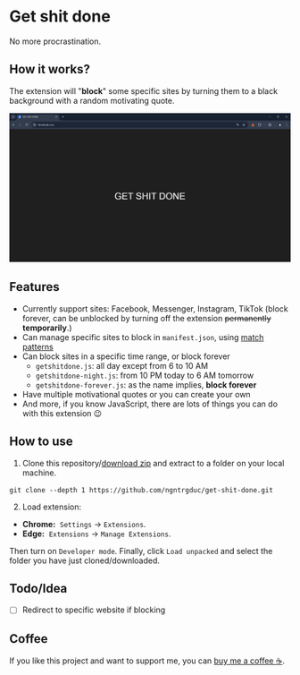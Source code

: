 # Get shit done
No more procrastination.

## How it works?
The extension will "**block**" some specific sites by turning them to a black background with a random motivating quote.

![](/images/getshitdone.png)

## Features
- Currently support sites: Facebook, Messenger, Instagram, TikTok (block forever, can be unblocked by turning off the extension ~~permanently~~ **temporarily**.)
- Can manage specific sites to block in `manifest.json`, using [match patterns](https://developer.chrome.com/docs/extensions/mv3/match_patterns/)
- Can block sites in a specific time range, or block forever
   - `getshitdone.js`: all day except from 6 to 10 AM
   - `getshitdone-night.js`: from 10 PM today to 6 AM tomorrow
   - `getshitdone-forever.js`: as the name implies, **block forever**
- Have multiple motivational quotes or you can create your own
- And more, if you know JavaScript, there are lots of things you can do with this extension 😉

## How to use
1. Clone this repository/[download zip](https://github.com/ngntrgduc/get-shit-done/archive/refs/heads/master.zip) and extract to a folder on your local machine. 
```git
git clone --depth 1 https://github.com/ngntrgduc/get-shit-done.git
```

2. Load extension:
- **Chrome:**  `Settings` -> `Extensions`.
- **Edge:**  `Extensions` -> `Manage Extensions`. 

 Then turn on `Developer mode`. Finally, click `Load unpacked` and select the folder you have just cloned/downloaded.


## Todo/Idea
- [ ] Redirect to specific website if blocking

## Coffee
If you like this project and want to support me, you can [buy me a coffee :coffee:](https://ko-fi.com/ngntrgduc).
